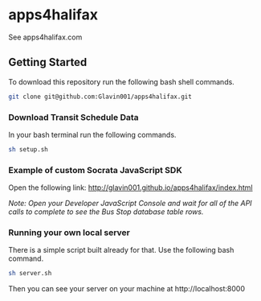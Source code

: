 apps4halifax
============

See apps4halifax.com

## Getting Started
To download this repository run the following bash shell commands.
```bash
git clone git@github.com:Glavin001/apps4halifax.git
```

### Download Transit Schedule Data
In your bash terminal run the following commands.
```bash
sh setup.sh
```

### Example of custom Socrata JavaScript SDK
Open the following link: http://glavin001.github.io/apps4halifax/index.html 

*Note: Open your Developer JavaScript Console and wait for all of the API calls to complete to see the Bus Stop database table rows.*

### Running your own local server
There is a simple script built already for that. Use the following bash command.
```bash
sh server.sh
```
Then you can see your server on your machine at http://localhost:8000
